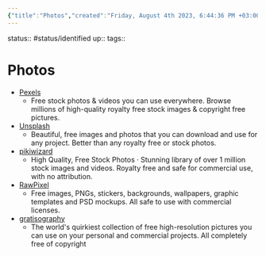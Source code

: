 ```yaml
---
{"title":"Photos","created":"Friday, August 4th 2023, 6:44:36 PM +03:00","modified":"Tuesday, September 5th 2023, 8:26:18 AM +03:00","dg-publish":true,"permalink":"/00-09-metadata/07-resources/07-03-photos/","dgPassFrontmatter":true,"updated":"Tuesday, September 5th 2023, 8:26:18 AM +03:00"}
---
```



status:: #status/identified 
up:: 
tags::

# Photos

- [Pexels](https://www.pexels.com/)
	- Free stock photos & videos you can use everywhere. Browse millions of high-quality royalty free stock images & copyright free pictures.
- [Unsplash](https://unsplash.com/)
	- Beautiful, free images and photos that you can download and use for any project. Better than any royalty free or stock photos.
- [pikiwizard](https://pikwizard.com/)
	- High Quality, Free Stock Photos · Stunning library of over 1 million stock images and videos. Royalty free and safe for commercial use, with no attribution.
- [RawPixel](https://www.rawpixel.com/)
	- Free images, PNGs, stickers, backgrounds, wallpapers, graphic templates and PSD mockups. All safe to use with commercial licenses.
- [gratisography](https://gratisography.com/)
	- The world's quirkiest collection of free high-resolution pictures you can use on your personal and commercial projects. All completely free of copyright